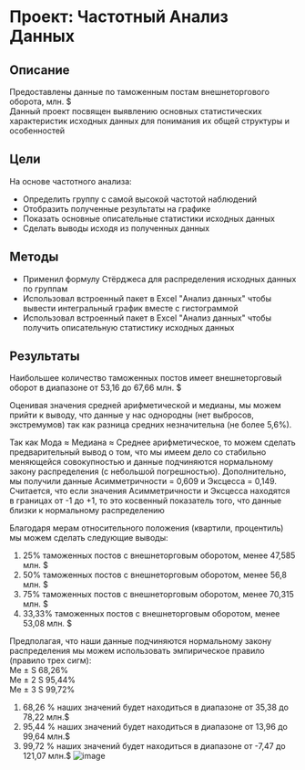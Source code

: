 # Проект: Частотный Анализ Данных
## Описание
Предоставлены данные по таможенным постам внешнеторгового оборота, млн. $  
Данный проект посвящен выявлению основных статистических характеристик исходных данных для понимания их общей структуры и особенностей

## Цели
На основе частотного анализа:
- Определить группу с самой высокой частотой наблюдений
- Отобразить полученные результаты на графике
- Показать основные описательные статистики исходных данных
- Сделать выводы исходя из полученных данных


## Методы
- Применил формулу Стёрджеса для распределения исходных данных по группам
- Использовал встроенный пакет в Excel "Анализ данных" чтобы вывести интегральный график вместе с гистограммой
- Использовал встроенный пакет в Excel "Анализ данных" чтобы получить описательную статистику исходных данных
  

## Результаты
Наибольшее количество таможенных постов имеет внешнеторговый оборот в диапазоне от 53,16 до 67,66 млн. $  

Оценивая значения средней арифметической и медианы, мы можем прийти к выводу, что данные у нас однородны (нет выбросов, экстремумов) так как разница  средних незначительна (не более 5,6%).

Так как Мода ≈ Медиана  ≈ Среднее арифметическое, то можем сделать предварительный вывод о том, что  мы имеем дело со стабильно меняющейся совокупностью и данные подчиняются нормальному закону распределения (с небольшой погрешностью). Дополнительно, мы получили данные Асимметричности = 0,609 и Эксцесса = 0,149. Считается, что если значения Асимметричности и Эксцесса находятся в границах от -1 до +1, то это косвенный показатель того, что данные близки к нормальному распределению

Благодаря мерам относительного положения (квартили, процентиль) мы можем сделать следующие выводы: 
1. 25% таможенных постов с внешнеторговым оборотом, менее 47,585 млн. $ 
2. 50% таможенных постов с внешнеторговым оборотом, менее 56,8 млн. $ 
3. 75% таможенных постов с внешнеторговым оборотом, менее 70,315 млн. $ 
4. 33,33% таможенных постов с внешнеторговым оборотом, менее 53,08 млн. $

Предполагая, что наши данные подчиняются нормальному закону распределения мы можем использовать эмпирическое правило (правило трех сигм):   
Me ± S       68,26%  
Me ± 2 S     95,44%  
Me ± 3 S     99,72%  

1. 68,26 % наших значений будет находиться в диапазоне от 35,38 до 78,22 млн.$ 
2. 95,44 % наших значений будет находиться в диапазоне от 13,96 до 99,64 млн.$ 
3. 99,72 % наших значений будет находиться в диапазоне от -7,47 до 121,07 млн.$ 
![image](https://github.com/user-attachments/assets/338facbb-3d4c-4e81-a002-021ee9550944)
